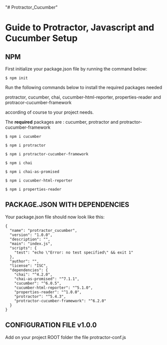 "# Protractor_Cucumber" 

Guide to Protractor, Javascript and Cucumber Setup
==================================================

NPM
----
First initialize your package.json file by running the command below:

`$ npm init`

Run the following commands below to install the required packages needed

protractor, cucumber, chai, cucumber-html-reporter, properties-reader and protracor-cucumber-framework

according of course to your project needs. 

The **required** packages are : cucumber, protractor and protractor-cucumber-framework

`$ npm i cucumber`

`$ npm i protractor`

`$ npm i protractor-cucumber-framework`

`$ npm i chai`

`$ npm i chai-as-promised`

`$ npm i cucumber-html-reporter`

`$ npm i properties-reader`


PACKAGE.JSON WITH DEPENDENCIES
------------------------------
Your package.json file should now look like this:
```
{
  "name": "protractor_cucumber",
  "version": "1.0.0",
  "description": "",
  "main": "index.js",
  "scripts": {
    "test": "echo \"Error: no test specified\" && exit 1"
  },
  "author": "",
  "license": "ISC",
  "dependencies": {
    "chai": "^4.2.0",
    "chai-as-promised": "^7.1.1",
    "cucumber": "^6.0.5",
    "cucumber-html-reporter": "^5.1.0",
    "properties-reader": "^1.0.0",
    "protractor": "^5.4.3",
    "protractor-cucumber-framework": "^6.2.0"
  }
}
```

CONFIGURATION FILE v1.0.0
-------------------------
Add on your project ROOT folder the file protractor-conf.js
